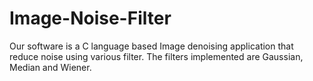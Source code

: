 # Image-Noise-Filter

Our software is a C language based Image denoising application that reduce noise using various filter. 
The filters implemented are Gaussian, Median and Wiener.

